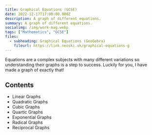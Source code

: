 ```yaml
---
title: Graphical Equations (GCSE)
date: 2022-12-17T17:00:00.000Z
description: A graph of different equations.
summary: A graph of different equations.
socialimg: /img/work-mag.webp
tags: ["Mathematics", "GCSE"]
files:
  - subheading: Graphical Equations (GeoGebra)
    fileurl: https://link.neoski.uk/graphical-equations-g
---
```


Equations are a complex subjects with many different variations so understanding their graphs is a step to success. Luckily for you, I have made a graph of exactly that!

## Contents

- Linear Graphs
- Quadratic Graphs
- Cubic Graphs
- Quartic Graphs
- Exponential Graphs
- Radical Graphs
- Reciprocal Graphs
